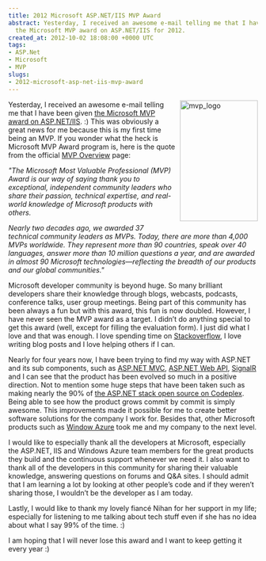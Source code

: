 ```yaml
---
title: 2012 Microsoft ASP.NET/IIS MVP Award
abstract: Yesterday, I received an awesome e-mail telling me that I have been given
  the Microsoft MVP award on ASP.NET/IIS for 2012.
created_at: 2012-10-02 18:08:00 +0000 UTC
tags:
- ASP.Net
- Microsoft
- MVP
slugs:
- 2012-microsoft-asp-net-iis-mvp-award
---
```


<p><a href="http://www.tugberkugurlu.com/Content/images/Uploadedbyauthors/wlw/d94f394d986c_1476E/mvp_logo.png"><img height="244" width="157" src="http://www.tugberkugurlu.com/Content/images/Uploadedbyauthors/wlw/d94f394d986c_1476E/mvp_logo_thumb.png" align="right" alt="mvp_logo" border="0" style="background-image: none; float: right; padding-top: 0px; padding-left: 0px; margin: 0px 0px 10px 10px; display: inline; padding-right: 0px; border: 0px;" title="mvp_logo" /></a></p>
<p>Yesterday, I received an awesome e-mail telling me that I have been given <a href="http://mvp.microsoft.com/en-US/findanmvp/Pages/profile.aspx?MVPID=9d0ed4d0-65e1-49f5-b634-ebdef05f63c3">the Microsoft MVP award on ASP.NET/IIS</a>. :) This was obviously a great news for me because this is my first time being an MVP. If you wonder what the heck is Microsoft MVP Award program is, here is the quote from the official <a href="http://mvp.microsoft.com/en-US/about-mvp/Pages/default.aspx">MVP Overview</a> page:</p>
<p><em>"The Microsoft Most Valuable Professional (MVP) Award is our way of saying thank you to exceptional, independent community leaders who share their passion, technical expertise, and real-world knowledge of Microsoft products with others.</em></p>
<p><em>Nearly two decades ago, we awarded 37 technical community leaders as MVPs. Today, there are more than 4,000 MVPs worldwide. They represent more than 90 countries, speak over 40 languages, answer more than 10 million questions a year, and are awarded in almost 90 Microsoft technologies&mdash;reflecting the breadth of our products and our global communities."</em></p>
<p>Microsoft developer community is beyond huge. So many brilliant developers share their knowledge through blogs, webcasts, podcasts, conference talks, user group meetings. Being part of this community has been always a fun but with this award, this fun is now doubled. However, I have never seen the MVP award as a target. I didn&rsquo;t do anything special to get this award (well, except for filling the evaluation form). I just did what I love and that was enough. I love spending time on <a href="http://stackoverflow.com">Stackoverflow</a>, I love writing blog posts and I love helping others if I can.</p>
<p>Nearly for four years now, I have been trying to find my way with ASP.NET and its sub components, such as <a href="http://www.asp.net/mvc">ASP.NET MVC</a>, <a href="http://www.asp.net/web-api">ASP.NET Web API</a>, <a href="https://github.com/SignalR/SignalR">SignalR</a> and I can see that the product has been evolved so much in a positive direction. Not to mention some huge steps that have been taken such as making nearly the 90% of <a href="http://aspnetwebstack.codeplex.com/">the ASP.NET stack open source on Codeplex</a>. Being able to see how the product grows commit by commit is simply awesome. This improvements made it possible for me to create better software solutions for the company I work for. Besides that, other Microsoft products such as <a href="http://www.windowsazure.com">Window Azure</a> took me and my company to the next level.</p>
<p>I would like to especially thank all the developers at Microsoft, especially the ASP.NET, IIS and Windows Azure team members for the great products they build and the continuous support whenever we need it. I also want to thank all of the developers in this community for sharing their valuable knowledge, answering questions on forums and Q&amp;A sites. I should admit that I am learning a lot by looking at other people&rsquo;s code and if they weren&rsquo;t sharing those, I wouldn&rsquo;t be the developer as I am today.</p>
<p>Lastly, I would like to thank my lovely fianc&eacute; Nihan for her support in my life; especially for listening to me talking about tech stuff even if she has no idea about what I say 99% of the time. :)</p>
<p>I am hoping that I will never lose this award and I want to keep getting it every year :)</p>